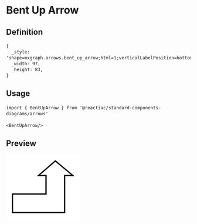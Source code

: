# Bent Up Arrow

## Definition

```
{
  _style: 'shape=mxgraph.arrows.bent_up_arrow;html=1;verticalLabelPosition=bottom;verticalAlign=top;strokeWidth=2;strokeColor=#000000;',
  _width: 97,
  _height: 83,
}
```

## Usage

```
import { BentUpArrow } from '@reactiac/standard-components-diagrams/arrows'

<BentUpArrow/>
```

## Preview

<img src="./bent-up-arrow.png" width="200"/>
